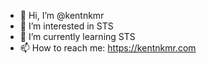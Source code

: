 - 👋 Hi, I’m @kentnkmr
- 👀 I’m interested in STS
- 🌱 I’m currently learning STS
- 📫 How to reach me: https://kentnkmr.com

<!---
kentnkmr/kentnkmr is a ✨ special ✨ repository because its `README.md` (this file) appears on your GitHub profile.
You can click the Preview link to take a look at your changes.
--->
